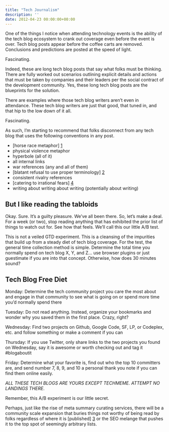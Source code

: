 ```yaml
---
title: "Tech Journalism"
description: ''
date: 2012-04-23 00:00:00+00:00
---
```


One of the things I notice when attending technology events is the ability of the tech blog ecosystem to crank out coverage even before the event is over. Tech blog posts appear before the coffee carts are removed. Conclusions and predictions are posted at the speed of light.

Fascinating.

Indeed, these are long tech blog posts that say what folks must be thinking. There are fully worked out scenarios outlining explicit details and actions that must be taken by companies and their leaders per the social contract of the development community. Yes, these long tech blog posts are the blueprints for the solution.

There are examples where those tech blog writers aren’t even in attendance. These tech blog writers are just that good, that tuned in, and that hip to the low down of it all.

Fascinating.

As such, I’m starting to recommend that folks disconnect from any tech blog that uses the following conventions in any post.

* [horse race metaphor] [1](http://wattersjames.com/2013/04/07/why-emerging-technologies-are-nothing-like-sports-scores/)
* physical violence metaphor
* hyperbole (all of it)
* all internal links
* war references (any and all of them)
* [blatant refusal to use proper terminology] [2](https://medium.com/@dannypage/stop-using-google-trends-a5014dd32588)
* consistent rivalry references
* [catering to irrational fears] [4](https://hunterwalk.com/2020/02/15/whats-wrong-with-tech-folks-who-attack-the-tech-media-and-whats-wrong-with-tech-media-today/)
* writing about writing about writing (potentially about writing)

But I like reading the tabloids
-------------------------------

Okay. Sure. It’s a guilty pleasure. We’ve all been there. So, let’s make a deal. For a week (or two), stop reading anything that has exhibited the prior list of things to watch out for. See how that feels. We’ll call this our little A/B test.

This is not a veiled GTD experiment. This is a cleansing of the impurities that build up from a steady diet of tech blog coverage. For the test, the general time collection method is simple. Determine the total time you normally spend on tech blog X, Y, and Z… use browser plugins or just guestimate if you are into that concept. Otherwise, how does 30 minutes sound?

Tech Blog Free Diet
-------------------

Monday: Determine the tech community project you care the most about and engage in that community to see what is going on or spend more time you’d normally spend there

Tuesday: Do not read anything. Instead, organize your bookmarks and wonder why you saved them in the first place. Crazy, right?

Wednesday: Find two projects on Github, Google Code, SF, LP, or Codeplex, etc. and follow something or make a comment if you can

Thursday: If you use Twitter, only share links to the two projects you found on Wednesday, say it is awesome or worth checking out and tag it #blogaboutit

Friday: Determine what your favorite is, find out who the top 10 committers are, and send number 7, 8, 9, and 10 a personal thank you note if you can find them online easily.

*ALL THESE TECH BLOGS ARE YOURS EXCEPT TECHMEME. ATTEMPT NO LANDINGS THERE.*

Remember, this A/B experiment is our little secret.

Perhaps, just like the rise of meta summary curating services, there will be a community scale expansion that buries things not worthy of being read by folks regardless of where it is [published] [3](https://xkcd.com/1227/) or the SEO melange that pushes it to the top spot of seemingly arbitrary lists.

